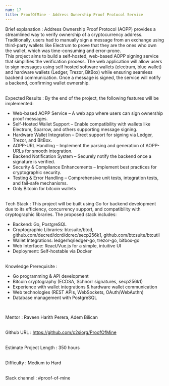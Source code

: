 ```yaml
---
num: 17
title: ProofOfMine - Address Ownership Proof Protocol Service
---
```


Brief explanation 
: Address Ownership Proof Protocol (AOPP) provides a streamlined way to verify ownership of a cryptocurrency address. Traditionally, users had to manually sign a message from an exchange using third-party wallets like Electrum to prove that they are the ones who own the wallet, which was time-consuming and error-prone.<br>
This project aims to build a self-hosted, web-based AOPP signing service that simplifies the verification process. The web application will allow users to sign messages using self hosted software wallets (electrum, blue wallet) and hardware wallets (Ledger, Trezor, BitBox) while ensuring seamless backend communication. Once a message is signed, the service will notify a backend, confirming wallet ownership.
<br><br>

Expected Results
: By the end of the project, the following features will be implemented:

* Web-based AOPP Service – A web app where users can sign ownership proof messages.
* Self-Hosted Wallet Support – Enable compatibility with wallets like Electrum, Sparrow, and others supporting message signing.
* Hardware Wallet Integration – Direct support for signing via Ledger, Trezor, and BitBox.
* AOPP-URL Handling – Implement the parsing and generation of AOPP-URLs for smooth integration.
* Backend Notification System – Securely notify the backend once a signature is verified.
* Security & Compliance Enhancements – Implement best practices for cryptographic security.
* Testing & Error Handling – Comprehensive unit tests, integration tests, and fail-safe mechanisms.
* Only Bitcoin for bitcoin wallets
<br><br>

Tech Stack
: This project will be built using Go for backend development due to its efficiency, concurrency support, and compatibility with cryptographic libraries. The proposed stack includes:
*  Backend: Go, PostgreSQL
*  Cryptographic Libraries: btcsuite/btcd, github.com/decred/dcrd/dcrec/secp256k1, github.com/btcsuite/btcutil
*  Wallet Integrations: ledgerhq/ledger-go, trezor-go, bitbox-go
*  Web Interface: React/Vue.js for a simple, intuitive UI
*  Deployment: Self-hostable via Docker
<br><br>

Knowledge Prerequisite
: 
* Go programming & API development
* Bitcoin cryptography (ECDSA, Schnorr signatures, secp256k1) 
* Experience with wallet integrations & hardware wallet communication
* Web technologies (REST APIs, WebSockets, OAuth/WebAuthn)
* Database management with PostgreSQL                        
<br>

Mentor
: Raveen Harith Perera, Adem Bilican
<br><br>

Github URL
: <https://github.com/c2siorg/ProofOfMine>
<br><br>

Estimate Project Length
: 350 hours
<br><br>

Difficulty
: Medium to Hard
<br><br>

Slack channel
: #proof-of-mine
<br><br>
